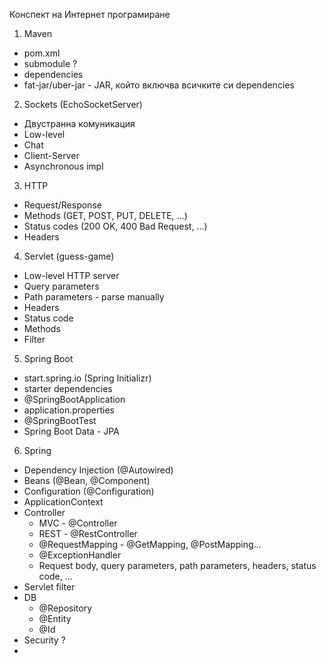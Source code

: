 Конспект на Интернет програмиране

1. Maven
  * pom.xml
  * submodule ?
  * dependencies
  * fat-jar/uber-jar - JAR, който включва всичките си dependencies
   
2. Sockets (EchoSocketServer)
  * Двустранна комуникация
  * Low-level
  * Chat
  * Client-Server
  * Asynchronous impl

3. HTTP
  * Request/Response
  * Methods (GET, POST, PUT, DELETE, ...)
  * Status codes (200 OK, 400 Bad Request, ...)
  * Headers

4. Servlet (guess-game)
  * Low-level HTTP server
  * Query parameters
  * Path parameters - parse manually
  * Headers
  * Status code
  * Methods
  * Filter

5. Spring Boot
  * start.spring.io (Spring Initializr)
  * starter dependencies
  * @SpringBootApplication
  * application.properties
  * @SpringBootTest
  * Spring Boot Data - JPA

6. Spring
  * Dependency Injection (@Autowired)
  * Beans (@Bean, @Component)
  * Configuration (@Configuration)
  * ApplicationContext
  * Controller
    * MVC - @Controller
    * REST - @RestController
    * @RequestMapping - @GetMapping, @PostMapping...
    * @ExceptionHandler
    * Request body, query parameters, path parameters, headers, status code, ...
  * Servlet filter
  * DB
    * @Repository
    * @Entity
    * @Id
  * Security ?
  * 

